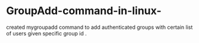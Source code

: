 # GroupAdd-command-in-linux-
created mygroupadd command to add authenticated groups with certain list of users given specific group id .
